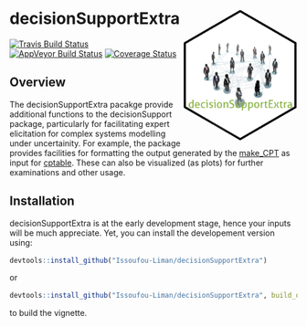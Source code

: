 
<!-- README.md is generated from README.Rmd. Please edit that file -->

# decisionSupportExtra <img src="man/figures/logo.png" align="right" width="200" />

[![Travis Build
Status](https://travis-ci.org/Issoufou-Liman/decisionSupportExtra.svg?branch=master)](https://travis-ci.org/Issoufou-Liman/decisionSupportExtra)
[![AppVeyor Build
Status](https://ci.appveyor.com/api/projects/status/github/Issoufou-Liman/decisionSupportExtra?branch=master&svg=true)](https://ci.appveyor.com/project/Issoufou-Liman/decisionSupportExtra)
[![Coverage
Status](https://img.shields.io/codecov/c/github/Issoufou-Liman/decisionSupportExtra/master.svg)](https://codecov.io/github/Issoufou-Liman/decisionSupportExtra?branch=master)
<!-- [![CRAN\_Status\_Badge](http://www.r-pkg.org/badges/version/decisionSupportExtra)](https://cran.r-project.org/package=decisionSupportExtra) -->

## Overview

The decisionSupportExtra pacakge provide additional functions to the
decisionSupport package, particularly for facilitating expert
elicitation for complex systems modelling under uncertainity. For
example, the package provides facilities for formatting the output
generated by the
[make\_CPT](https://www.rdocumentation.org/packages/decisionSupport/versions/1.103.8/topics/make_CPT)
as input for
[cptable](https://www.rdocumentation.org/packages/gRain/versions/1.3-0/topics/cptable).
These can also be visualized (as plots) for further examinations and
other usage.

## Installation

decisionSupportExtra is at the early development stage, hence your
inputs will be much appreciate. Yet, you can install the developement
version
using:

``` r
devtools::install_github("Issoufou-Liman/decisionSupportExtra") 
```

or

``` r
devtools::install_github("Issoufou-Liman/decisionSupportExtra", build_opts = c("--no-resave-data", "-no-manual"), force = TRUE)
```

to build the vignette.
